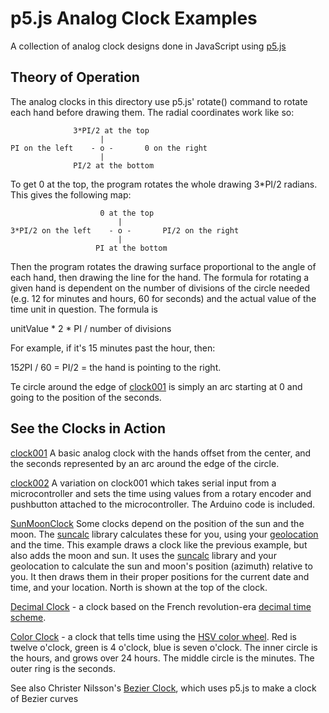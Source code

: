 # p5.js Analog Clock Examples

A collection of analog clock designs done in JavaScript using  [p5.js](https://p5js.org)

## Theory of Operation

The analog clocks in this directory use p5.js' rotate() command to rotate  each hand before drawing them. The radial coordinates work like so:
```
              3*PI/2 at the top
                    |
PI on the left    - o -       0 on the right
                    |
              PI/2 at the bottom
```
To get 0 at the top, the program rotates the whole drawing 3*PI/2 radians. This gives the following map:

```
                    0 at the top
                        |
3*PI/2 on the left    - o -       PI/2 on the right
                        |
                   PI at the bottom
```
Then the program rotates the drawing surface proportional to the angle of each hand, then drawing the line for the hand. The formula for rotating a given hand is dependent on the number of divisions of the circle needed (e.g. 12 for minutes and hours, 60 for seconds) and the actual value of the time unit in question. The formula is

unitValue * 2 * PI / number of divisions

For example, if it's 15 minutes past the hour, then:

15*2*PI / 60 = PI/2 = the hand is pointing to the right.

Te circle around the edge of [clock001](https://rawgit.com/ITPNYU/clock-club/master/P5JS_examples/clock001/index.html) is simply an arc starting at 0 and going to the position of the seconds.

## See the Clocks in Action

[clock001](https://itpnyu.io/clock-club/P5JS_examples/clock001/index.html) A basic analog clock with the hands offset from the center, and the seconds represented by an arc around the edge of the circle.

[clock002](https://rawgit.com/ITPNYU/clock-club/master/P5JS_examples/clock001/index.html) A variation on clock001 which takes serial input from a microcontroller and sets the time using values from a rotary encoder and pushbutton attached to the microcontroller. The Arduino code is included.


[SunMoonClock](https://rawgit.com/ITPNYU/clock-club/master/P5JS_examples/SunMoonClock/index.html) Some clocks depend on the position of the sun and the moon. The [suncalc](https://github.com/mourner/suncalc) library calculates these for you, using your [geolocation](https://developer.mozilla.org/en-US/docs/Web/API/Geolocation/Using_geolocation) and the time. This example draws a clock like the previous example, but also adds the moon and sun. It uses the [suncalc](https://github.com/mourner/suncalc) library and your geolocation to calculate the sun and moon's position (azimuth) relative to you. It then draws them in their proper positions for the current date and time, and your location. North is shown at the top of the clock.

[Decimal Clock](https://rawgit.com/ITPNYU/clock-club/master/P5JS_examples/decimalClock/index.html) - a clock based on the French revolution-era [decimal time scheme](https://en.wikipedia.org/wiki/Decimal_time).

[Color Clock](https://rawgit.com/ITPNYU/clock-club/master/P5JS_examples/colorClock/index.html) - a clock that tells time using the [HSV color wheel](https://www.researchgate.net/figure/HSV-color-wheel_fig6_228701246). Red is twelve o'clock, green is 4 o'clock, blue is seven o'clock. The inner circle is the hours, and grows over 24 hours. The middle circle is the minutes. The outer ring is the seconds.

See also Christer Nilsson's [Bezier Clock](https://christernilsson.github.io/Lab/2017/081-BezierClock/), which uses p5.js to make a clock of Bezier curves
